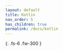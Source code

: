 ```yaml
---
layout: default
title: Kotlin
nav_order: 5
has_children: true
permalink: /docs/kotlin
---
```


{: .fs-6 .fw-300 }
